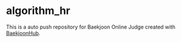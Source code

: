 # algorithm_hr
This is a auto push repository for Baekjoon Online Judge created with [BaekjoonHub](https://github.com/BaekjoonHub/BaekjoonHub).

